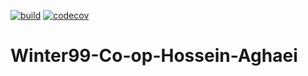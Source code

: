 [![build](https://github.com/Star-Academy/Winter99-Co-op-Hossein-Aghaei/actions/workflows/dotnet.yml/badge.svg)](https://github.com/Star-Academy/Winter99-Co-op-Hossein-Aghaei/actions/workflows/dotnet.yml)
[![codecov](https://codecov.io/gh/Star-Academy/Winter99-Co-op-Hossein-Aghaei/branch/master/graph/badge.svg?token=9J2B48R2EI)](https://codecov.io/gh/Star-Academy/Winter99-Co-op-Hossein-Aghaei)

# Winter99-Co-op-Hossein-Aghaei
